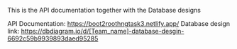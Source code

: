 This is the API documentation together with the Database designs

API Documentation: https://boot2roothngtask3.netlify.app/ 
Database design link: https://dbdiagram.io/d/[Team_name]-database-desgin-6692c59b9939893daed95285

